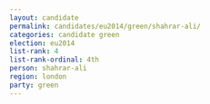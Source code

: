 ```yaml
---
layout: candidate
permalink: candidates/eu2014/green/shahrar-ali/
categories: candidate green
election: eu2014
list-rank: 4
list-rank-ordinal: 4th
person: shahrar-ali
region: london
party: green
---
```


